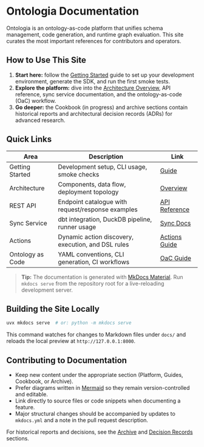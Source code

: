 # Ontologia Documentation

Ontologia is an ontology-as-code platform that unifies schema management, code generation, and
runtime graph evaluation. This site curates the most important references for contributors and
operators.

## How to Use This Site

1. **Start here:** follow the [Getting Started](getting-started.md) guide to set up your development
   environment, generate the SDK, and run the first smoke tests.
2. **Explore the platform:** dive into the [Architecture Overview](platform/architecture.md), API
   reference, sync service documentation, and the ontology-as-code (OaC) workflow.
3. **Go deeper:** the Cookbook (in progress) and archive sections contain historical reports and
   architectural decision records (ADRs) for advanced research.

## Quick Links

| Area | Description | Link |
| --- | --- | --- |
| Getting Started | Development setup, CLI usage, smoke checks | [Guide](getting-started.md) |
| Architecture | Components, data flow, deployment topology | [Overview](platform/architecture.md) |
| REST API | Endpoint catalogue with request/response examples | [API Reference](API_REFERENCE.md) |
| Sync Service | dbt integration, DuckDB pipeline, runner usage | [Sync Docs](SYNC.md) |
| Actions | Dynamic action discovery, execution, and DSL rules | [Actions Guide](ACTIONS.md) |
| Ontology as Code | YAML conventions, CLI generation, CI workflows | [OaC Guide](OAC_GUIDE.md) |

> **Tip:** The documentation is generated with [MkDocs Material](https://squidfunk.github.io/mkdocs-material/).
> Run `mkdocs serve` from the repository root for a live-reloading development server.

## Building the Site Locally

```bash
uvx mkdocs serve  # or: python -m mkdocs serve
```

This command watches for changes to Markdown files under `docs/` and reloads the local preview at
`http://127.0.0.1:8000`.

## Contributing to Documentation

* Keep new content under the appropriate section (Platform, Guides, Cookbook, or Archive).
* Prefer diagrams written in [Mermaid](https://mermaid.js.org/) so they remain version-controlled
  and editable.
* Link directly to source files or code snippets when documenting a feature.
* Major structural changes should be accompanied by updates to `mkdocs.yml` and a note in the pull
  request description.

For historical reports and decisions, see the [Archive](archive/reports.md) and
[Decision Records](archive/adrs.md) sections.
